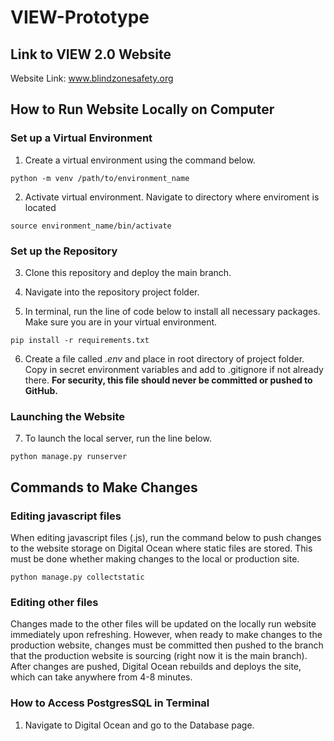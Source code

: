 # VIEW-Prototype

## Link to VIEW 2.0 Website
Website Link: www.blindzonesafety.org


## How to Run Website Locally on Computer

### Set up a Virtual Environment
1. Create a virtual environment using the command below.

```
python -m venv /path/to/environment_name
```
2. Activate virtual environment. Navigate to directory where enviroment is located
```
source environment_name/bin/activate
```
### Set up the Repository
3. Clone this repository and deploy the main branch.

4. Navigate into the repository project folder.

5. In terminal, run the line of code below to install all necessary packages. Make sure you are in your virtual environment.
```
pip install -r requirements.txt
```
6. Create a file called *.env* and place in root directory of project folder. Copy in secret environment variables and add to .gitignore if not already there. **For security, this file should never be committed or pushed to GitHub.**

### Launching the Website

7. To launch the local server, run the line below.
```
python manage.py runserver
```

## Commands to Make Changes
### Editing javascript files
When editing javascript files (.js), run the command below to push changes to the website storage on Digital Ocean where static files are stored. This must be done whether making changes to the local or production site.
```
python manage.py collectstatic
```
### Editing other files
Changes made to the other files will be updated on the locally run website immediately upon refreshing. However, when ready to make changes to the production website, changes must be committed then pushed to the branch that the production website is sourcing (right now it is the main branch). After changes are pushed, Digital Ocean rebuilds and deploys the site, which can take anywhere from 4-8 minutes.

### How to Access PostgresSQL in Terminal
1. Navigate to Digital Ocean and go to the Database page.
